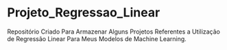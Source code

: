 # Projeto_Regressao_Linear
Repositório Criado Para Armazenar Alguns Projetos Referentes a Utilização de Regressão Linear Para Meus Modelos de Machine Learning.
